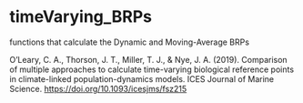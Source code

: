 # timeVarying_BRPs

functions that calculate the Dynamic and Moving-Average BRPs 

O’Leary, C. A., Thorson, J. T., Miller, T. J., & Nye, J. A. (2019). Comparison of multiple approaches to calculate time-varying biological reference points in climate-linked population-dynamics models. ICES Journal of Marine Science. https://doi.org/10.1093/icesjms/fsz215
